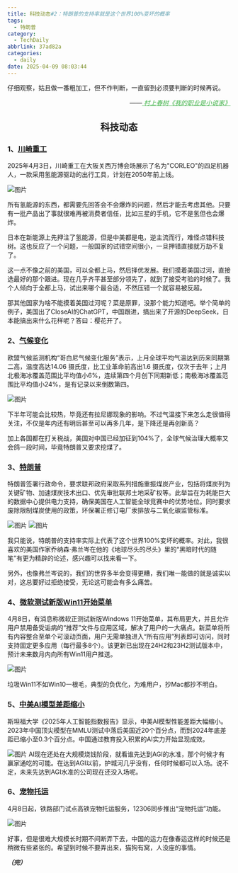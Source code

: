 ```yaml
---
title: 科技动态#2：特朗普的支持率就是这个世界100%变坏的概率
tags:
  - 特朗普
category:
  - TechDaily
abbrlink: 37ad82a
categories:
  - daily
date: 2025-04-09 08:03:44
---
```


仔细观察，姑且做一番粗加工，但不作判断，一直留到必须要判断的时候再说。
<div style="text-align: right; margin-top: 1em; font-style: italic;">
  ——<a href="https://book.douban.com/subject/26889236/" style="color: #41B349  !important;">
    村上春树《我的职业是小说家》
  </a>
</div>
<!-- more -->
<h2 align="center">科技动态</h2>

### 1、[川崎重工](https://www.google.com/amp/s/unwire.hk/2025/04/06/kawasaki-robot-osaka-expo/life-tech/amp/ )

2025年4月3日，川崎重工在大阪关西万博会场展示了名为"CORLEO"的四足机器人，一款采用氢能源驱动的出行工具，计划在2050年前上线。

![图片](  https://techdaily.oss-cn-shanghai.aliyuncs.com/2/21.jpg?)

所有氢能源的东西，都需要先回答会不会爆炸的问题，然后才能去考虑其他。只要有一批产品出了事就很难再被消费者信任，比如三星的手机，它不是氢但也会爆炸。

日本在新能源上先押注了氢能源，但是中美都是电，逆主流而行，难怪点错科技树。这也反应了一个问题，一般国家的试错空间很小，一旦押错直接就万劫不复了。

这一点不像之前的美国，可以全都上马，然后择优发展。我们摸着美国过河，直接选最好的那个跟进。现在几乎齐平甚至部分领先了，就到了接受考验的时候了。我个人倾向于全都上马，试出来哪个最合适，不然压错一个就容易被反超。

那其他国家为啥不能摸着美国过河呢？菜是原罪，没那个能力知道吧。举个简单的例子，美国出了CloseAI的ChatGPT，中国跟进，搞出来了开源的DeepSeek，日本能搞出来什么花样呢？答曰：樱花开了。

### 2、[气候变化](https://www.881903.com/news2/international/2573878/  )

欧盟气候监测机构“哥白尼气候变化服务”表示，上月全球平均气温达到历来同期第二高，温度高达14.06 摄氏度，比工业革命前高出1.6 摄氏度，仅次于去年；上月北极海冰覆盖范围比平均值小6%，连续第四个月创下同期新低；南极海冰覆盖范围比平均值小24%，是有记录以来倒数第四。

![图片](https://techdaily.oss-cn-shanghai.aliyuncs.com/2/22.jpg)

下半年可能会比较热，毕竟还有拉尼娜现象的影响。不过气温接下来怎么走很值得关注，不仅是年内还有明后甚至可以再多几年，是下降还是再创新高？

加上各国都在打关税战，美国对中国已经加征到104%了，全球气候治理大概率又会鸽一段时间，毕竟特朗普又要求挖煤了。

### 3、[特朗普](https://www.reuters.com/business/energy/trump-order-looks-tap-coal-quest-power-data-centers-bloomberg-news-reports-2025-04-08/  )

特朗普签署行政命令，要求联邦政府采取系列措施重振煤炭产业，包括将煤炭列为关键矿物、加速煤炭技术出口、优先审批联邦土地采矿权等。此举旨在为耗能巨大的数据中心提供电力支持，确保美国在人工智能全球竞赛中的优势地位。同时要求废除限制煤炭使用的政策，环保署正修订电厂汞排放与二氧化碳监管标准。

![图片](  https://techdaily.oss-cn-shanghai.aliyuncs.com/2/23.jpg)
![图片](https://techdaily.oss-cn-shanghai.aliyuncs.com/2/24.jpg)

我只能说，特朗普的支持率实际上代表了这个世界100%变坏的概率。对此，我很喜欢的美国作家乔纳森·弗兰岑在他的《地球尽头的尽头》里的“黑暗时代的随笔”有更为精辟的论述，感兴趣可以找来看一下。

另外，也像弗兰岑说的，我们的世界多半会变得更糟，我们唯一能做的就是诚实以对，这总要好过拒绝接受，无论这可能会有多么痛苦。

### 4、[微软测试新版Win11开始菜单](https://www.theverge.com/news/645078/microsoft-windows-11-new-start-menu-bigger-redesign  )

4月8日，有消息称微软正测试新版Windows 11开始菜单，其布局更大，并且允许用户禁用备受诟病的“推荐”文件与应用区域，解决了用户的一大痛点。新菜单将所有内容整合至单个可滚动页面，用户无需单独进入“所有应用”列表即可访问，同时支持固定更多应用（每行最多8个）。该更新已出现在24H2和23H2测试版本中，预计未来数月内向所有Win11用户推送。

![图片](https://techdaily.oss-cn-shanghai.aliyuncs.com/2/25.jpg)

垃圾Win11不如Win10一根毛，典型的负优化，为难用户，抄Mac都抄不明白。

### 5、[中美AI模型差距缩小](https://www.nature.com/articles/d41586-025-01033-y  )

斯坦福大学《2025年人工智能指数报告》显示，中美AI模型性能差距大幅缩小。2023年中国顶尖模型在MMLU测试中落后美国近20个百分点，而到2024年底差距已缩小至0.3个百分点。中国通过教育投入积累的AI实力开始显现成效。

![图片](  https://techdaily.oss-cn-shanghai.aliyuncs.com/2/26.jpg)
AI现在还处在大规模烧钱阶段，就看谁先达到AGI的水准，那个时候才有赢家通吃的可能。在达到AGI以前，护城河几乎没有，任何时候都可以入场。说不定，未来先达到AGI水准的公司现在还没入场呢。

### 6、[宠物托运](https://mp.weixin.qq.com/s/gvHphzz7CKSzeQyjvlQ0Xg)

4月8日起，铁路部门试点高铁宠物托运服务，12306同步推出“宠物托运”功能。

![图片](  https://techdaily.oss-cn-shanghai.aliyuncs.com/2/27.jpg)

好事，但是很难大规模长时期不间断弄下去，中国的运力在像春运这样的时候还是稍微有些紧张的。希望到时候不要弄出来，猫狗有窝，人没座的事情。

_**（完）**_ 
